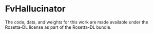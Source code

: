 # FvHallucinator
The code, data, and weights for this work are made available under the Rosetta-DL license as part of the Rosetta-DL bundle.
